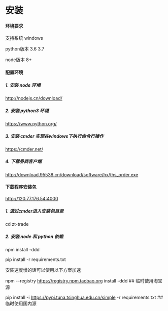 # 安装
#### 环境要求
支持系统    windows

python版本  3.6 3.7

node版本    8+

#### 配置环境

##### 1. 安装 node 环境

http://nodejs.cn/download/

##### 2. 安装 python3 环境

https://www.python.org/

##### 3. 安装 cmder 实现在windows下执行命令行操作 

https://cmder.net/

##### 4. 下载券商客户端

http://download.95538.cn/download/software/hx/ths_order.exe

#### 下载程序安装包

http://120.77.176.54:4000

##### 1. 通过cmder进入安装包目录

cd zt-trade

##### 2. 安装 node 和 python 依赖

npm install -ddd

pip install -r requirements.txt

安装速度慢的话可以使用以下方案加速

npm --registry https://registry.npm.taobao.org install -ddd ## 临时使用淘宝源

pip install -i https://pypi.tuna.tsinghua.edu.cn/simple -r requirements.txt ## 临时使用国内源

